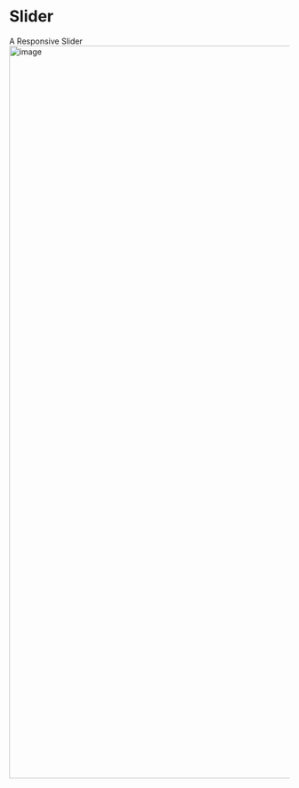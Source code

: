 # Slider
A Responsive Slider
<img width="1315" alt="image" src="https://user-images.githubusercontent.com/99492479/173805069-1f8f1bc3-07f8-47e0-88ca-934ddcf444d6.png">
